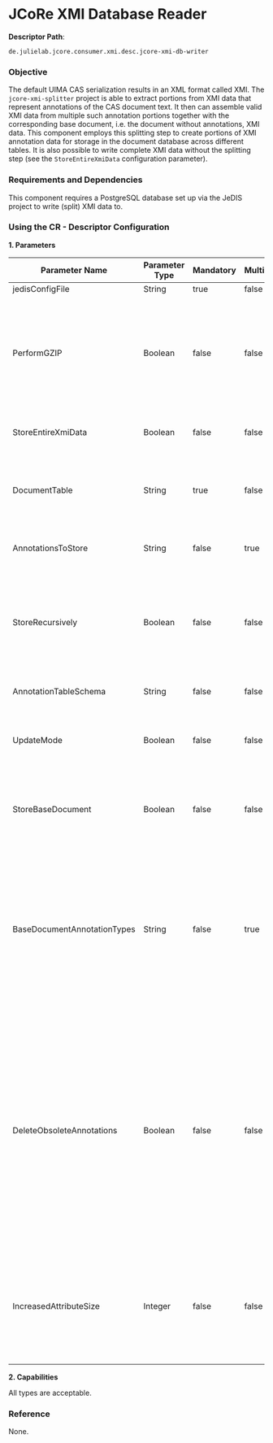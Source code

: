 # JCoRe XMI Database Reader

**Descriptor Path**:
```
de.julielab.jcore.consumer.xmi.desc.jcore-xmi-db-writer
```

### Objective
The default UIMA CAS serialization results in an XML format called XMI.
The `jcore-xmi-splitter` project is able to extract portions from XMI data that represent annotations of the CAS document text. It then can assemble valid XMI data from multiple such annotation portions together with the corresponding base document, i.e. the document without annotations, XMI data.
This component employs this splitting step to create portions of XMI annotation data for storage in the document database across different tables. It is also possible to write complete XMI data without the splitting step (see the <code>StoreEntireXmiData</code> configuration parameter).

### Requirements and Dependencies
This component requires a PostgreSQL database set up via the JeDIS project to write (split) XMI data to.

### Using the CR - Descriptor Configuration

**1. Parameters**

| Parameter Name | Parameter Type | Mandatory | Multivalued | Description |
|----------------|----------------|-----------|-------------|-------------|
| jedisConfigFile | String | true | false |  The JeDIS configuration.   |
| PerformGZIP | Boolean | false | false |  Whether the written data should be compressed using GZIP. This parameter interacts with the table schema definition of JeDIS. In JeDIS, text columns can be configured to be GZIP-compressed. Then, JeDIS will automatically compress stored data. Thus, this parameter defaults to <code>false</code>.   |
| StoreEntireXmiData | Boolean | false | false | Whether to store the complete XMI CAS data instead of splitting it across multiple tables.    |
| DocumentTable | String | true | false | The table to store the base document (see the <code>BaseDocumentAnnotationTypes</code> parameter) or the complete XMI document (when <code>StoreEntireXmiData</code> is set to <code>true</code>).   |
| AnnotationsToStore | String | false | true | A list of fully qualified type names that should be split from the XMI data and stored in tables of their own.    |
| StoreRecursively | Boolean | false | false | Whether also to store types embedded in other types, even when they are not listed in <code>AnnotationsToStore</code>. For example, JCoRe `Token` annotations have a feature for their part of speech. The PoS will be saved together with the tokens if this parameter is set to <code>true</code>.   |
| AnnotationTableSchema | String | false | false | The JeDIS table schema to apply for the annotation tables.    |
| UpdateMode | Boolean | false | false | This parameter is required to be set to <code>true</code> if document or annotation data will be overridden. Otherwise a duplicate primary key error will be raised.    |
| StoreBaseDocument | Boolean | false | false | Whether to store the base document. This is not necessary when the base document is already present in the database and only annotations should be stored.    |
| BaseDocumentAnnotationTypes | String | false | true | This parameter defines what the base document is comprised of. The sofa data, i.e. the actual document text, is always included. Each annotation given here will also be stored together with the document text. Typically, basic document meta data like the <code>Header</code>, MeSH headings and other data that was delivered with the original document is added to the base document. Only required if the base document should be stored.    |
| DeleteObsoleteAnnotations | Boolean | false | false | Boolean parameter that indicates whether annotations, that have become obsolete by updating referenced annotations, should be deleted from their table. This is the case when, for example, tokens and their PoS tags are stored in separate tables and then the tokens are updated. This can help to avoid errors when there is a chance that the obsolete annotations could be read later, leading to invalid XMI due to references to invalid XMI IDs. However, when those referenced annotations are also updated, the overhead of deleting them would not be necessary.    |
| IncreasedAttributeSize | Integer | false | false | Low-level XML parser setting. With large documents, e.g. scientific full texts, it happens that an error occurs about too large attribute values. This parameter can be adjusted to avoid this error. Defaults to 25000000 bytes (25MiB which should be enough for most purposes).    |


**2. Capabilities**

All types are acceptable.


### Reference
None.
